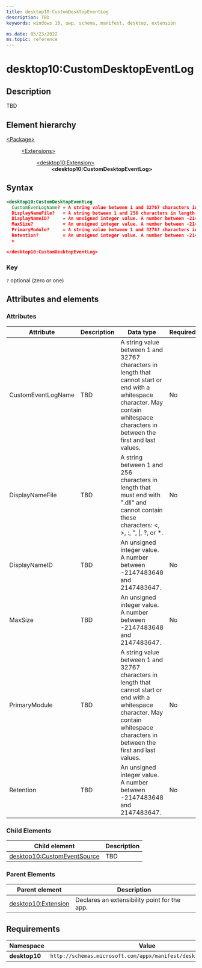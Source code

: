 ```yaml
---
title: desktop10:CustomDesktopEventLog
description: TBD
keywords: windows 10, uwp, schema, manifest, desktop, extension

ms.date: 05/23/2022
ms.topic: reference
---
```


# desktop10:CustomDesktopEventLog

## Description

TBD

## Element hierarchy

<dl>
<dt><a href="element-package.md">&lt;Package&gt;</a></dt>
<dd>
<dl>
<dt><a href="element-extensions.md">&lt;Extensions&gt;</a></dt>
<dd>
<dl>
<dt><a href="element-desktop10-extension.md">&lt;desktop10:Extension&gt;</a></dt>
<dd><strong>&lt;desktop10:CustomDesktopEventLog&gt;</strong></dd>
</dl>
</dd>
</dl>
</dd>
</dl>

## Syntax

```xml
<desktop10:CustomDesktopEventLog
  CustomEvenLogName? = A string value between 1 and 32767 characters in length that cannot start or end with a whitespace character. May contain whitespace characters in between the first and last values.
  DisplayNameFile?   = A string between 1 and 256 characters in length that must end with ".dll" and cannot contain these characters: <, >, :, ", |, ?, or *.
  DisplayNameID?     = An unsigned integer value. A number between -2147483648 and 2147483647.
  MaxSize?           = An unsigned integer value. A number between -2147483648 and 2147483647.
  PrimaryModule?     = A string value between 1 and 32767 characters in length that cannot start or end with a whitespace character. May contain whitespace characters in between the first and last values.
  Retention?         = An unsigned integer value. A number between -2147483648 and 2147483647.
  >

</desktop10:CustomDesktopEventLog>
```

### Key

`?` optional (zero or one)

## Attributes and elements

### Attributes

| Attribute | Description | Data type | Required |
|-|-|-|-|
| CustomEventLogName | TBD | A string value between 1 and 32767 characters in length that cannot start or end with a whitespace character. May contain whitespace characters in between the first and last values. | No |
| DisplayNameFile | TBD | A string between 1 and 256 characters in length that must end with ".dll" and cannot contain these characters: <, >, :, ", &#124;, ?, or *. | No |
| DisplayNameID | TBD | An unsigned integer value. A number between -2147483648 and 2147483647. | No |
| MaxSize | TBD | An unsigned integer value. A number between -2147483648 and 2147483647. | No |
| PrimaryModule | TBD | A string value between 1 and 32767 characters in length that cannot start or end with a whitespace character. May contain whitespace characters in between the first and last values. | No |
| Retention | TBD | An unsigned integer value. A number between -2147483648 and 2147483647. | No |

### Child Elements

| Child element | Description |
|-|-|
| [desktop10:CustomEventSource](element-desktop10-customeventsource.md) | TBD |

### Parent Elements

| Parent element | Description |
|-|-|
| [desktop10:Extension](element-desktop10-extension.md) | Declares an extensibility point for the app. |

## Requirements

| Namespace | Value |
|-|-|
| **desktop10** | `http://schemas.microsoft.com/appx/manifest/desktop/windows10/10` |